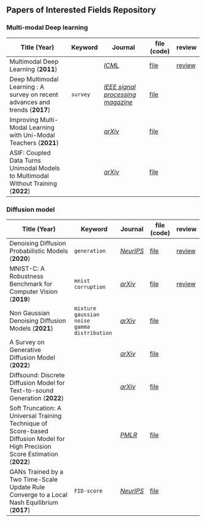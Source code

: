 ## Papers of Interested Fields Repository



### Multi-modal Deep learning

| Title (Year)                                                 | Keyword  | Journal                                                      | file (code)                      | review                             |
| ------------------------------------------------------------ | -------- | ------------------------------------------------------------ | -------------------------------- | ---------------------------------- |
| Multimodal Deep Learning (**2011**)                          |          | [*ICML*](https://openreview.net/forum?id=Hk4OO3W_bS)         | [file](papers/multimodal/01.pdf) | [review](review/multimodal/01.pdf) |
| Deep Multimodal Learning : A survey on recent advances and trends (**2017**) | `survey` | [*IEEE signal processing magazine*](https://ieeexplore.ieee.org/abstract/document/8103116?casa_token=3QJUj-90u5UAAAAA:CffQ9-BxsuXgtgzfDF-5cpbwibAJl2go2euv2BNidp_e9rwQgnsc5hRhWDo0M1WGrc_m_4Mov34) | [file](papers/multimodal/02.pdf) |                                    |
| Improving Multi-Modal Learning with Uni-Modal Teachers (**2021**) |          | [*arXiv*](https://arxiv.org/abs/2106.11059)                  | [file](papers/multimodal/03.pdf) |                                    |
| ASIF: Coupled Data Turns Unimodal Models to Multimodal Without Training (**2022**) |          | [*arXiv*](https://arxiv.org/abs/2210.01738)                  | [file](papers/multimodal/04.pdf) |                                    |



### Diffusion model

| Title (Year)                                                 | Keyword                                             | Journal                                                      | file (code)                           | review                                 |
| ------------------------------------------------------------ | --------------------------------------------------- | ------------------------------------------------------------ | ------------------------------------- | -------------------------------------- |
| Denoising Diffusion Probabilistic Models (**2020**)          | `generation`                                        | [*NeurlPS*](https://proceedings.neurips.cc/paper/2020/hash/4c5bcfec8584af0d967f1ab10179ca4b-Abstract.html) | [file](papers/diffusion_model/02.pdf) | [review](review/diffusion_model/01.md) |
| MNIST-C: A Robustness Benchmark for Computer Vision (**2019**) | `mnist` `corruption`                                | [*arXiv*](https://arxiv.org/abs/1906.02337)                  | [file](papers/diffusion_model/03.pdf) | [review](review/diffusion_model/02.md) |
| Non Gaussian Denoising Diffusion Models (**2021**)           | `mixture gaussian noise` <br />`gamma distribution` | [*arXiv*](https://arxiv.org/abs/2106.07582)                  | [file](papers/diffusion_model/04.pdf) |                                        |
| A Survey on Generative Diffusion Model (**2022**)            |                                                     | [*arXiv*](https://arxiv.org/abs/2209.02646)                  | [file](papers/diffusion_model/05.pdf) |                                        |
| Diffsound: Discrete Diffusion Model for Text-to-sound Generation (**2022**) |                                                     | [*arXiv*](https://arxiv.org/abs/2207.09983)                  | [file](papers/diffusion_model/06.pdf) |                                        |
| Soft Truncation: A Universal Training Technique of Score-based Diffusion Model for High Precision Score Estimation (**2022**) |                                                     | [*PMLR*](https://proceedings.mlr.press/v162/kim22i.html)     | [file](papers/diffusion_model/07.pdf) |                                        |
| GANs Trained by a Two Time-Scale Update Rule Converge to a Local Nash Equilibrium (**2017**) | `FID-score`                                         | [*NeurlPS*](https://proceedings.neurips.cc/paper/2017/hash/8a1d694707eb0fefe65871369074926d-Abstract.html) | [file](papers/diffusion_model/08.pdf) |                                        |

